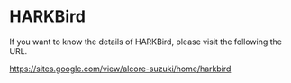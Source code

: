 # HARKBird

If you want to know the details of HARKBird, please visit the following the URL.

https://sites.google.com/view/alcore-suzuki/home/harkbird

